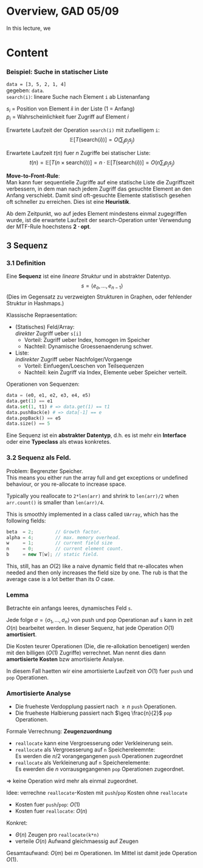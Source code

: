 # Overview, GAD 05/09
In this lecture, we

# Content
### Beispiel: Suche in statischer Liste
`data = [3, 5, 2, 1, 4]`  
gegeben: `data`.  
`search(i)`: lineare Suche nach Element `i` ab Listenanfang

$s_i$ = Position von Element $i$i in der Liste (1 = Anfang)  
$p_i$ = Wahrscheinlichkeit fuer Zugriff auf Element $i$

Erwartete Laufzeit der Operation `search(i)` mit zufaelligem `i`: 
$$\mathbb{E}[T(\text{search}(i))] = O(\sum_j p_js_j)$$

Erwartete Laufzeit $t(n)$ fuer $n$ Zugriffe bei statischer Liste: 
$$t(n) = \mathbb{E}[T(n\times \text{search}(i))] = 
n \cdot \mathbb{E}[T(\text{search}(i))] = O(n\sum_i p_js_j)$$

**Move-to-Front-Rule**:  
Man kann fuer sequentielle Zugriffe auf eine statische Liste die 
Zugriffszeit verbessern, in dem man nach jedem Zugriff das gesuchte
Element an den Anfang verschiebt. Damit sind oft-gesuchte Elemente
statistisch gesehen oft schneller zu erreichen. Dies ist eine
**Heuristik**. 

Ab dem Zeitpunkt, wo auf jedes Element mindestens einmal zugegriffen wurde, 
ist die erwartete Laufzeit der search-Operation unter Verwendung der
MTF-Rule hoechstens **2 $\cdot$ opt**.


## 3 Sequenz

### 3.1 Definition
Eine **Sequenz** ist eine *lineare Struktur* und in abstrakter Datentyp. 
$$ s = \langle e_o, \dots, e_{n-1} \rangle $$
(Dies im Gegensatz zu verzweigten Strukturen in Graphen, oder fehlender 
Struktur in Hashmaps.)

Klassische Repraesentation: 

- (Statisches) Feld/Array:  
  *direkter* Zugriff ueber `s[i]`
    - Vorteil: Zugriff ueber Index, homogen im Speicher
    - Nachteil: Dynamische Groessenaenderung schwer.
- Liste:  
  *indirekter* Zugriff ueber Nachfolger/Vorgaenge
    - Vorteil: Einfuegen/Loeschen von Teilsequenzen
    - Nachteil: kein Zugriff via Index, Elemente ueber Speicher verteilt. 

Operationen von Sequenzen: 
```python
data = (e0, e1, e2, e3, e4, e5)
data.get(1) == e1
data.set(1, t1) # => data.get(1) == t1
data.pushBack(e) # => data[-1] == e
data.popBack() == e5
data.size() == 5
```

Eine Sequenz ist ein **abstrakter Datentyp**, d.h. es ist mehr ein **Interface** 
oder eine **Typeclass** als etwas konkretes. 

### 3.2 Sequenz als Feld. 

Problem: Begrenzter Speicher.  
This means you either run the array full and get exceptions or undefined
behaviour, or you re-allocate to increase space. 

Typically you reallocate to `2*len(arr)` and shrink to `len(arr)/2` when
`arr.count()` is smaller than `len(arr)/4`. 

This is smoothly implemented in a class called `UArray`, which has the following
fields: 

```java
beta  = 2;        // Growth factor.
alpha = 4;        // max. memory overhead.
w     = 1;        // current field size
n     = 0;        // current element count.
b     = new T[w]; // static field.
```

This, still, has an $O(2)$ like a naive dynamic field that re-allocates when
needed and then only increases the field size by one. The rub is that the
average case is a lot better than its $O$ case.

### Lemma
Betrachte ein anfangs leeres, dynamisches Feld `s`. 

Jede folge $\sigma = \langle \sigma_1, \dots, \sigma_n\rangle$ von push und pop
Operationan auf `s` kann in zeit $O(n)$ bearbeitet werden. In dieser Sequenz,
hat jede Operation $O(1)$ **amortisiert**. 

Die Kosten teurer Operationen (Die, die re-allokation benoetigen) werden mit den
billigen ($O(1)$ Zugriffe) verrechnet. Man nennt dies dann **amortisierte
Kosten** bzw amortisierte Analyse. 

In diesem Fall haetten wir eine amortisierte Laufzeit von $O(1)$ fuer `push` und
`pop` Operationen. 

### Amortisierte Analyse
- Die frueheste Verdopplung  passiert nach $\geq n$ `push` Operationen.
- Die frueheste Halbierung passiert nach $\geq \frac{n}{2}$ `pop` Operationen.

Formale Verrechnung: **Zeugenzuordnung**

- `reallocate` kann eine Vergroesserung oder Verkleinerung sein. 
- `reallocate` als Vergroesserung auf `n` Speichereleemnte:   
  Es werden die $n/2$ vorangegangenen `push` Operationen zugeordnet
- `reallocate` als Verkleinerung auf `n` Speicherelemente:  
  Es ewerden die $n$ vorrausgegangenen `pop` Operationen zugeordnet.

$\Rightarrow$ keine Operation wird mehr als einmal zugeordnet. 

Idee: verrechne `reallocate`-Kosten mit `push`/`pop` Kosten ohne `reallocate`
  
- Kosten fuer `push`/`pop`: $O(1)$
- Kosten fuer `reallocate`: $O(n)$

Konkret: 

- $\Theta(n)$ Zeugen pro `reallocate(k*n)`
- verteile $O(n)$ Aufwand gleichmaessig auf Zeugen

Gesamtaufwand: $O(m)$ bei $m$ Operationen. Im Mittel ist damit jede Operation
$O(1)$. 
